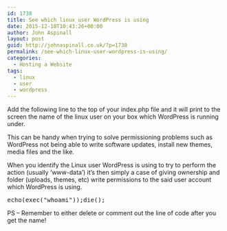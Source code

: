 ```yaml
---
id: 1738
title: See which linux user WordPress is using
date: 2015-12-18T10:43:26+00:00
author: John Aspinall
layout: post
guid: http://johnaspinall.co.uk/?p=1738
permalink: /see-which-linux-user-wordpress-is-using/
categories:
  - Hosting a Website
tags:
  - linux
  - user
  - wordpress
---
```

Add the following line to the top of your index.php file and it will print to the screen the name of the linux user on your box which WordPress is running under.


This can be handy when trying to solve permissioning problems such as WordPress not being able to write software updates, install new themes, media files and the like.

When you identify the Linux user WordPress is using to try to perform the action (usually &#8216;www-data&#8217;) it&#8217;s then simply a case of giving ownership and folder (uploads, themes, etc) write permissions to the said user account which WordPress is using. 

<pre>echo(exec("whoami"));die();
</pre>

PS &#8211; Remember to either delete or comment out the line of code after you get the name!
